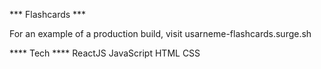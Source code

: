 *** Flashcards ***

For an example of a production build, visit usarneme-flashcards.surge.sh







**** Tech ****
ReactJS
JavaScript
HTML
CSS
